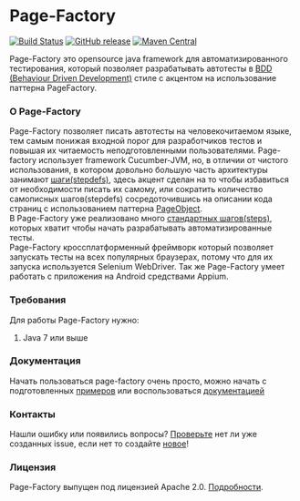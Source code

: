# Page-Factory
[![Build Status](https://travis-ci.org/sbtqa/page-factory-2.svg?branch=master)](https://travis-ci.org/sbtqa/page-factory-2) [![GitHub release](https://img.shields.io/github/release/sbtqa/page-factory-2.svg?style=flat-square)](https://github.com/sbtqa/page-factory-2/releases) [![Maven Central](https://img.shields.io/maven-central/v/ru.sbtqa.tag/page-factory-2.svg)](https://mvnrepository.com/artifact/ru.sbtqa.tag/page-factory-2)

Page-Factory это opensource java framework для автоматизированного тестирования, который позволяет разрабатывать автотесты в [BDD (Behaviour Driven Development)](https://en.wikipedia.org/wiki/Behavior-driven_development) стиле с акцентом на использование паттерна PageFactory. 

### О Page-Factory

Page-Factory позволяет писать автотесты на человекочитаемом языке, тем самым понижая входной порог для разработчиков тестов и повышая их читаемость неподготовленными пользователями. Page-factory использует framework Cucumber-JVM, но, в отличии от чистого использования, в котором довольно большую часть архитектуры занимают [шаги(stepdefs)](https://cucumber.io/docs/reference#step-definitions), здесь акцент сделан на то чтобы избавиться от необходимости писать их самому, или сократить количество самописных шагов(stepdefs) сосредоточившись на описании кода страниц с использованием паттерна [PageObject](https://martinfowler.com/bliki/PageObject.html).  
В Page-Factory уже реализовано много [стандартных шагов(steps)](https://github.com/sbtqa/docs/wiki/Step-Definitions), которых хватит чтобы начать разрабатывать автоматизированные тесты.  
Page-Factory кроссплатформенный фреймворк который позволяет запускать тесты на всех популярных браузерах, потому что для их запуска используется Selenium WebDriver. Так же Page-Factory умеет работать с приложения на Android средствами Appium.

### Требования
Для работы Page-Factory нужно:
1. Java 7 или выше

### Документация
Начать пользоваться page-factory очень просто, можно начать с подготовленных [примеров](https://github.com/sbtqa/page-factory-example) или воспользоваться [документацией](https://github.com/sbtqa/docs/wiki/Page-Factory)

### Контакты
Нашли ошибку или появились вопросы? [Проверьте](https://github.com/sbtqa/page-factory/issues) нет ли уже созданных issue, если нет то создайте [новое](https://github.com/sbtqa/page-factory/issues/new)!

### Лицензия 
Page-Factory выпущен под лицензией Apache 2.0. [Подробности](https://github.com/sbtqa/page-factory/blob/master/LICENSE).
